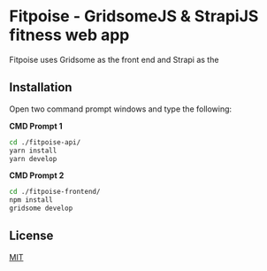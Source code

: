 # Fitpoise - GridsomeJS & StrapiJS fitness web app

Fitpoise uses Gridsome as the front end and Strapi as the  
## Installation

Open two command prompt windows and type the following:

**CMD Prompt 1**
```bash
cd ./fitpoise-api/
yarn install
yarn develop
```
**CMD Prompt 2**
```bash
cd ./fitpoise-frontend/
npm install
gridsome develop
```
## License
[MIT](https://choosealicense.com/licenses/mit/)
